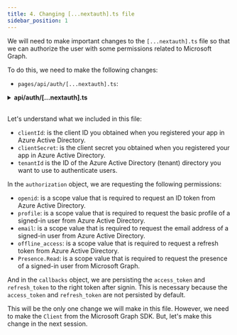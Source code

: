 ```yaml
---
title: 4. Changing [...nextauth].ts file
sidebar_position: 1
---
```


We will need to make important changes to the `[...nextauth].ts` file so that we can authorize the user with some permissions related to Microsoft Graph.

To do this, we need to make the following changes:

- `pages/api/auth/[...nextauth].ts`:

<details><summary><b>api/auth/[...nextauth].ts</b></summary>
<br/>

```ts
/**
 * file: pages/api/auth/[...nextauth].ts
 * description: file responsible for the authenticate an user using AAD Provider
 * data: 10/28/2022
 * author: Glaucia Lemos <Twitter: @glaucia_lemos86>
 */

import NextAuth, { NextAuthOptions } from "next-auth";
import AzureADProvider from 'next-auth/providers/azure-ad';

export const authOptions: NextAuthOptions = {
  providers: [
    AzureADProvider({
      clientId: process.env.AZURE_AD_CLIENT_ID,
      clientSecret: process.env.AZURE_AD_CLIENT_SECRET,
      tenantId: process.env.AZURE_AD_TENANT_ID,
      authorization: {
        params: {
          scope: 'openid profile email offline_access Presence.Read'
        }
      }
    }),
  ],
  callbacks: {
    async jwt({ token, account }) {
      // Persist the OAuth access_token to the right token after signin
      if (account) {
        token.accessToken = account.access_token;
        token.refreshToken = account.refresh_token;
      }

      return token;
    }
  }
}

export default NextAuth(authOptions);
```

</details>
<br/>

Let's understand what we included in this file:

- `clientId`: is the client ID you obtained when you registered your app in Azure Active Directory.
- `clientSecret`: is the client secret you obtained when you registered your app in Azure Active Directory.
- `tenantId` is the ID of the Azure Active Directory (tenant) directory you want to use to authenticate users.

In the `authorization` object, we are requesting the following permissions:

- `openid`: is a scope value that is required to request an ID token from Azure Active Directory.
- `profile`: is a scope value that is required to request the basic profile of a signed-in user from Azure Active Directory.
- `email`: is a scope value that is required to request the email address of a signed-in user from Azure Active Directory.
- `offline_access`: is a scope value that is required to request a refresh token from Azure Active Directory.
- `Presence.Read`: is a scope value that is required to request the presence of a signed-in user from Microsoft Graph.

And in the `callbacks` object, we are persisting the `access_token` and `refresh_token` to the right token after signin. This is necessary because the `access_token` and `refresh_token` are not persisted by default.

This will be the only one change we will make in this file. However, we need to make the `Client` from the Microsoft Graph SDK. But, let's make this change in the next session.